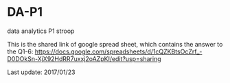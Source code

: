 # DA-P1
data analytics P1 stroop

This is the shared link of google spread sheet, which contains the answer to the Q1-6:
https://docs.google.com/spreadsheets/d/1cQZKBtsOcZrf_-D0DOkSn-XjX92HdRR7uxxj2oAZpKI/edit?usp=sharing

Last update: 2017/01/23
